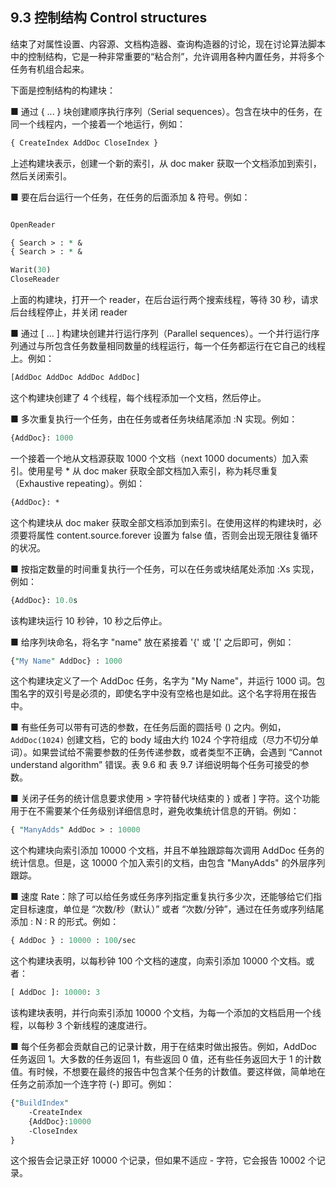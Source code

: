 ## 9.3 控制结构 Control structures ##

结束了对属性设置、内容源、文档构造器、查询构造器的讨论，现在讨论算法脚本中的控制结构，它是一种非常重要的“粘合剂”，允许调用各种内置任务，并将多个任务有机组合起来。

下面是控制结构的构建块：

**■** 通过 { ... } 块创建顺序执行序列（Serial sequences）。包含在块中的任务，在同一个线程内，一个接着一个地运行，例如：

```perl
{ CreateIndex AddDoc CloseIndex }
```

上述构建块表示，创建一个新的索引，从 doc maker 获取一个文档添加到索引，然后关闭索引。

**■** 要在后台运行一个任务，在任务的后面添加 & 符号。例如：

```perl

OpenReader

{ Search > : * &
{ Search > : * &

Warit(30)
CloseReader

```

上面的构建块，打开一个 reader，在后台运行两个搜索线程，等待 30 秒，请求后台线程停止，并关闭 reader


**■** 通过 [ … ] 构建块创建并行运行序列（Parallel sequences）。一个并行运行序列通过与所包含任务数量相同数量的线程运行，每一个任务都运行在它自己的线程上。例如：

```perl
[AddDoc AddDoc AddDoc AddDoc]
```

这个构建块创建了 4 个线程，每个线程添加一个文档，然后停止。

**■** 多次重复执行一个任务，由在任务或者任务块结尾添加 :N 实现。例如：

```perl
{AddDoc}: 1000
```

一个接着一个地从文档源获取 1000 个文档（next 1000 documents）加入索引。使用星号 \* 从 doc maker 获取全部文档加入索引，称为耗尽重复（Exhaustive repeating）。例如：

```perl
{AddDoc}: *
```

这个构建块从 doc maker 获取全部文档添加到索引。在使用这样的构建块时，必须要将属性 content.source.forever 设置为 false 值，否则会出现无限往复循环的状况。


**■** 按指定数量的时间重复执行一个任务，可以在任务或块结尾处添加 :Xs 实现，例如：

```perl
{AddDoc}: 10.0s
```

该构建块运行 10 秒钟，10 秒之后停止。

**■** 给序列块命名，将名字 "name" 放在紧接着 '{' 或 '[' 之后即可，例如：

```perl
{"My Name" AddDoc} : 1000
```

这个构建块定义了一个 AddDoc 任务，名字为 "My Name"，并运行 1000 词。包围名字的双引号是必须的，即使名字中没有空格也是如此。这个名字将用在报告中。

**■** 有些任务可以带有可选的参数，在任务后面的圆括号 () 之内。例如，`AddDoc(1024)` 创建文档，它的 body 域由大约 1024 个字符组成（尽力不切分单词）。如果尝试给不需要参数的任务传递参数，或者类型不正确，会遇到 “Cannot understand algorithm” 错误。表 9.6 和 表 9.7 详细说明每个任务可接受的参数。


**■** 关闭子任务的统计信息要求使用 \> 字符替代块结束的 } 或者 ] 字符。这个功能用于在不需要某个任务级别详细信息时，避免收集统计信息的开销。例如：

```perl
{ "ManyAdds" AddDoc > : 10000
```

这个构建块向索引添加 10000 个文档，并且不单独跟踪每次调用 AddDoc 任务的统计信息。但是，这 10000 个加入索引的文档，由包含 "ManyAdds" 的外层序列跟踪。

**■** 速度 Rate：除了可以给任务或任务序列指定重复执行多少次，还能够给它们指定目标速度，单位是 “次数/秒（默认）” 或者 “次数/分钟”，通过在任务或序列结尾添加 : N : R 的形式。例如：

```perl
{ AddDoc } : 10000 : 100/sec
```

这个构建块表明，以每秒钟 100 个文档的速度，向索引添加 10000 个文档。或者：

```perl
[ AddDoc ]: 10000: 3
```

该构建块表明，并行向索引添加 10000 个文档，为每一个添加的文档启用一个线程，以每秒 3 个新线程的速度进行。

**■** 每个任务都会贡献自己的记录计数，用于在结束时做出报告。例如，AddDoc 任务返回 1。大多数的任务返回 1，有些返回 0 值，还有些任务返回大于 1 的计数值。有时候，不想要在最终的报告中包含某个任务的计数值。要这样做，简单地在任务之前添加一个连字符 (-) 即可。例如：

```perl
{"BuildIndex"
    -CreateIndex
    {AddDoc}:10000
    -CloseIndex
}
```

这个报告会记录正好 10000 个记录，但如果不适应 - 字符，它会报告 10002 个记录。








